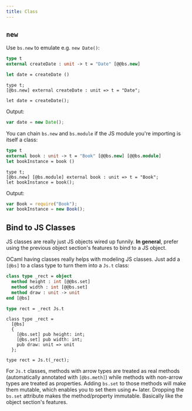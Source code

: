 ```yaml
---
title: Class
---
```


## `new`

Use `bs.new` to emulate e.g. `new Date()`:

```ocaml
type t
external createDate : unit -> t = "Date" [@@bs.new]

let date = createDate ()
```

```reason
type t;
[@bs.new] external createDate : unit => t = "Date";

let date = createDate();
```

Output:

```js
var date = new Date();
```

You can chain `bs.new` and `bs.module` if the JS module you're importing is itself a class:

```ocaml
type t
external book : unit -> t = "Book" [@@bs.new] [@@bs.module]
let bookInstance = book ()
```

```reason
type t;
[@bs.new] [@bs.module] external book : unit => t = "Book";
let bookInstance = book();
```

Output:

```js
var Book = require("Book");
var bookInstance = new Book();
```

## Bind to JS Classes

JS classes are really just JS objects wired up funnily. **In general**, prefer using the previous object section's features to bind to a JS object.

OCaml having classes really helps with modeling JS classes. Just add a `[@bs]` to a class type to turn them into a `Js.t` class:

```ocaml
class type _rect = object
  method height : int [@@bs.set]
  method width : int [@@bs.set]
  method draw : unit -> unit
end [@bs]

type rect = _rect Js.t
```

```reason
class type _rect =
  [@bs]
  {
    [@bs.set] pub height: int;
    [@bs.set] pub width: int;
    pub draw: unit => unit
  };

type rect = Js.t(_rect);
```

For `Js.t` classes, methods with arrow types are treated as real methods (automatically annotated with `[@bs.meth]`) while methods with non-arrow types are treated as properties. Adding `bs.set` to those methods will make them mutable, which enables you to set them using `#=` later. Dropping the `bs.set` attribute makes the method/property immutable. Basically like the object section's features.
